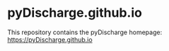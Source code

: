 pyDischarge.github.io
==============

This repository contains the pyDischarge homepage: https://pyDischarge.github.io
